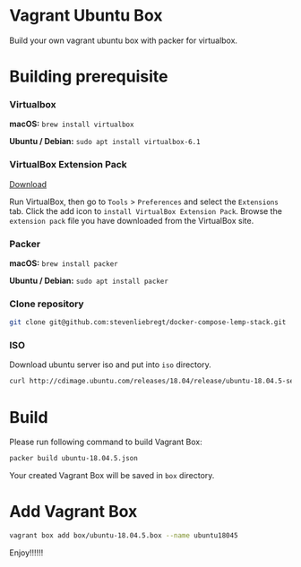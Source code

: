 # Vagrant Ubuntu Box

Build your own vagrant ubuntu box with packer for virtualbox.



# Building prerequisite 



### Virtualbox

**macOS:** `brew install virtualbox`

**Ubuntu / Debian:** `sudo apt install virtualbox-6.1`



### VirtualBox Extension Pack

[Download](https://download.virtualbox.org/virtualbox/6.1.16/Oracle_VM_VirtualBox_Extension_Pack-6.1.16.vbox-extpack)

Run VirtualBox, then go to `Tools` > `Preferences` and select the `Extensions` tab. Click the add icon to `install VirtualBox Extension Pack`. Browse the `extension pack` file you have downloaded from the VirtualBox site.



### Packer

**macOS:** `brew install packer`

**Ubuntu / Debian:** `sudo apt install packer`



### Clone repository

```bash
git clone git@github.com:stevenliebregt/docker-compose-lemp-stack.git
```



### ISO

Download ubuntu server iso and put into `iso` directory.

```bash
curl http://cdimage.ubuntu.com/releases/18.04/release/ubuntu-18.04.5-server-amd64.iso --output 'iso/ubuntu-18.04.5-server-amd64.iso'
```



# Build

Please run following command to build Vagrant Box:

```bash
packer build ubuntu-18.04.5.json
```

Your created Vagrant Box will be saved in `box` directory. 



# Add Vagrant Box

```bash
vagrant box add box/ubuntu-18.04.5.box --name ubuntu18045
```

Enjoy!!!!!!
